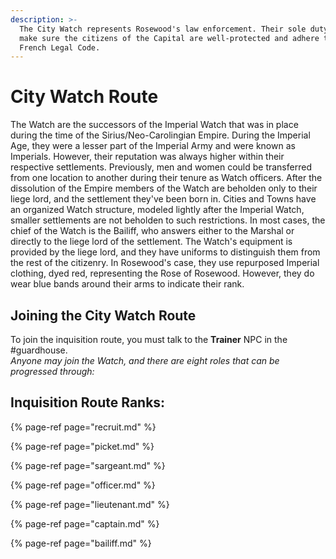 ```yaml
---
description: >-
  The City Watch represents Rosewood's law enforcement. Their sole duty is to
  make sure the citizens of the Capital are well-protected and adhere to the
  French Legal Code.
---
```


# City Watch Route

The Watch are the successors of the Imperial Watch that was in place during the time of the Sirius/Neo-Carolingian Empire. During the Imperial Age, they were a lesser part of the Imperial Army and were known as Imperials. However, their reputation was always higher within their respective settlements. Previously, men and women could be transferred from one location to another during their tenure as Watch officers. After the dissolution of the Empire members of the Watch are beholden only to their liege lord, and the settlement they've been born in. Cities and Towns have an organized Watch structure, modeled lightly after the Imperial Watch, smaller settlements are not beholden to such restrictions. In most cases, the chief of the Watch is the Bailiff, who answers either to the Marshal or directly to the liege lord of the settlement. The Watch's equipment is provided by the liege lord, and they have uniforms to distinguish them from the rest of the citizenry. In Rosewood's case, they use repurposed Imperial clothing, dyed red, representing the Rose of Rosewood. However, they do wear blue bands around their arms to indicate their rank.

## Joining the City Watch Route

To join the inquisition route, you must talk to the **Trainer** NPC in the \#guardhouse.  
_Anyone may join the Watch, and there are eight roles that can be progressed through:_

## Inquisition Route Ranks:

{% page-ref page="recruit.md" %}

{% page-ref page="picket.md" %}

{% page-ref page="sargeant.md" %}

{% page-ref page="officer.md" %}

{% page-ref page="lieutenant.md" %}

{% page-ref page="captain.md" %}

{% page-ref page="bailiff.md" %}

